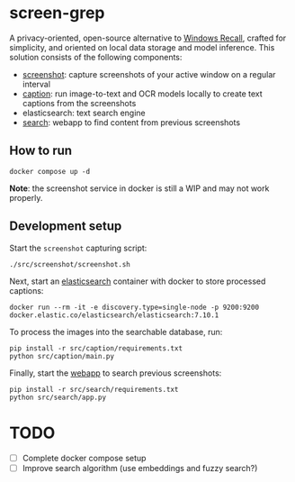 # screen-grep

A privacy-oriented, open-source alternative
to [Windows Recall](https://support.microsoft.com/en-us/windows/retrace-your-steps-with-recall-aa03f8a0-a78b-4b3e-b0a1-2eb8ac48701c),
crafted for simplicity, and oriented on local data storage and model inference. This solution consists of the following
components:

* [screenshot](src/screenshot): capture screenshots of your active window on a regular interval
* [caption](src/caption): run image-to-text and OCR models locally to create text captions from the screenshots
* elasticsearch: text search engine
* [search](src/search): webapp to find content from previous screenshots

## How to run

```shell
docker compose up -d
```

**Note**: the screenshot service in docker is still a WIP and may not work properly.

## Development setup

Start the `screenshot` capturing script:

```shell
./src/screenshot/screenshot.sh
```

Next, start an [elasticsearch](https://www.elastic.co/elasticsearch) container with docker to store processed captions:

```shell
docker run --rm -it -e discovery.type=single-node -p 9200:9200 docker.elastic.co/elasticsearch/elasticsearch:7.10.1
```

To process the images into the searchable database, run:

```shell
pip install -r src/caption/requirements.txt
python src/caption/main.py
```

Finally, start the [webapp](http://127.0.0.1:5000) to search previous screenshots:

```shell
pip install -r src/search/requirements.txt
python src/search/app.py
```

# TODO

- [ ] Complete docker compose setup
- [ ] Improve search algorithm (use embeddings and fuzzy search?)
